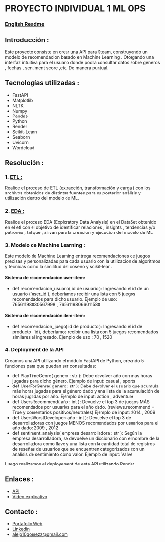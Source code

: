 # PROYECTO INDIVIDUAL 1 ML OPS
### [English Readme](englishreadme.md)
## Introducción : 
Este proyecto consiste en crear una API para Steam, construyendo un modelo de recomendacion basado en Machine Learning . Otorgando una interfaz intuitiva para el usuario donde podra consultar datos sobre generos , fechas , sentiment score ,etc. De manera puntual.
## Tecnologías utilizadas :
- FastAPI
- Matplotlib
- NLTK
- Numpy
- Pandas
- Python
- Render
- Scikit-Learn
- Seaborn
- Uvicorn
- Wordcloud
## Resolución :
### 1. [ETL :](ETL.ipynb)
Realice el proceso de ETL (extracción, transformación y carga ) con los archivos obtenidos de distintas fuentes para su posterior análisis y utilización dentro del modelo de ML.
### 2. [EDA :](EDA.ipynb)
Realice el proceso EDA  (Exploratory Data Analysis) en el DataSet obtenido en el etl con el objetivo de identificar relaciones , insights , tendencias y/o patrones , tal que , sirvan para la creacion y ejecucion del modelo de ML
### 3. Modelo de Machine Learning :
Este modelo de  Machine Learning entrega recomendaciones de juegos precisas y personalizadas para cada usuario  con la utilizacion de algoritmos y tecnicas como la similitud del coseno y scikit-lear .
#### Sistema de recomendacion user-item: 
- def recomendacion_usuario( id de usuario ): Ingresando el id de un usuario ('user_id'), deberíamos recibir una lista con 5 juegos recomendados para dicho usuario. 
Ejemplo de uso: 76561198030567998 , 76561198066011588 
#### Sistema de recomendación item-item:
   - def recomendacion_juego( id de producto ): Ingresando el id de producto ('id), deberíamos recibir una lista con 5 juegos recomendados similares al ingresado.
Ejemplo de uso : 70 , 1520
### 4. Deployment de la API
Creamos una API utilizando el módulo FastAPI de Python, creando 5 funciones para que puedan ser consultadas:
- def PlayTimeGenre( genero : str ): Debe devolver año con mas horas jugadas para dicho género. Ejemplo de input: casual , sports 
- def UserForGenre( genero : str ): Debe devolver el usuario que acumula más horas jugadas para el género dado y una lista de la acumulación de horas jugadas por año. Ejemplo de input: action , adventure 
- def UsersRecommend( año : int ): Devuelve el top 3 de juegos MÁS recomendados por usuarios para el año dado. (reviews.recommend = True y comentarios positivos/neutrales) Ejemplo de input: 2014 , 2009 
- def UsersWorstDeveloper( año : int ): Devuelve el top 3 de desarrolladoras con juegos MENOS recomendados por usuarios para el año dado: 2009 , 2012
- def sentiment_analysis( empresa desarrolladora : str ): Según la empresa desarrolladora, se devuelve un diccionario con el nombre de la desarrolladora como llave y una lista con la cantidad total de registros de reseñas de usuarios que se encuentren categorizados con un análisis de sentimiento como valor. Ejemplo de input: Valve

Luego realizamos el deployement de esta API utilizando Render.
## Enlaces : 
- [API](https://alejo-diez-gomez-pi-ml-ops.onrender.com/)
- [Video explicativo]()
## Contacto : 
- [Portafolio Web](https://alejodiezgomez.github.io/)
- [Linkedin](https://www.linkedin.com/in/alejo-gabriel-diez-gomez-402b93254/)
- [alejo10gomezz@gmail.com]()

